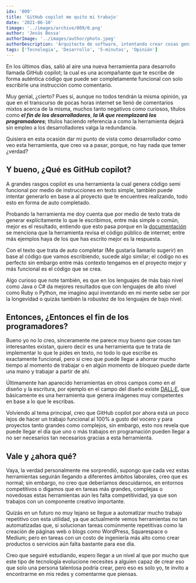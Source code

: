 ```yaml
---
idx: '009'
title: 'GitHub copilot me quito mi trabajo'
date: '2021-06-10'
timage: '../images/archive/009/0.png'
author: 'Jesús Bossa'
authorImage: '../images/author/photo.jpeg'
authorDescription: 'Arquitecto de software, intentando crear cosas geniales.'
tags: ['Tecnologia', 'Desarrollo', '5-minutos', 'Opinión']
---
```


En los últimos días, salió al aire una nueva herramienta para desarrollo llamada GitHub copilot; la cual es una acompañante que te escribe de forma auténtica código que puede ser completamente funcional con solo escribirle una instrucción como comentario.

Muy genial, ¿cierto? Pues sí, aunque no todos tendrán la misma opinión, ya que en el transcurso de pocas horas internet se llenó de comentarios mixtos acerca de la misma, muchos tanto negativos como curiosos, títulos como _**el fin de los desarrolladores**_, _**la IA que reemplazará los programadores**_; títulos haciendo referencia a como la herramienta dejará sin empleo a los desarrolladores valga la redundancia.

Quisiera en esta ocasión dar mi punto de vista como desarrollador como veo esta herramienta, que creo va a pasar, porque, no hay nada que temer ¿verdad?

## Y bueno, ¿Qué es GitHub copilot?

A grandes rasgos copilot es una herramienta la cual genera código semi funcional por medio de instrucciones en texto simple, también puede intentar generarlo en base a al proyecto que te encuentres realizando, todo esto en forma de auto completado.

Probando la herramienta me doy cuenta que por medio de texto trata de generar explícitamente lo que le escribimos, entre más simple o común, mejor es el resultado, entiendo que esto pasa porque en la <a href="https://copilot.github.com" target="_blank">documentación</a> se menciona que la herramienta revisa el código público de internet; entre más ejemplos haya de los que has escrito mejor es la respuesta.

Con el texto que trata de auto completar (Me gustaría llamarlo sugerir) en base al código que vamos escribiendo, sucede algo similar; el código no es perfecto sin embargo entre más contexto tengamos en el proyecto mejor y más funcional es el código que se crea.

Algo curioso que note también, es que en los lenguajes de más bajo nivel como Java o C# da mejores resultados que con lenguajes de alto nivel como Ruby o Python, me imagino aquí inventando en mi mente sebe ser por la longevidad o quizás también la robustez de los lenguajes de bajo nivel.

## Entonces, ¿Entonces el fin de los programadores?

Bueno yo no lo creo, sinceramente me parece muy bueno que cosas tan interesantes existan, quiero decir es una herramienta que te trata de implementar lo que le pides en texto, no todo lo que escribe es exactamente funcional, pero sí creo que puede llegar a ahorrar mucho tiempo al momento de trabajar o en algún momento de bloqueo puede darte una mano y trabajar a partir de ahí.

Últimamente han aparecido herramientas en otros campos como en el diseño y la escritura, por ejemplo en el campo del diseño existe <a href="https://openai.com/blog/dall-e" target="_blank">DALL·E</a>, que básicamente es una herramienta que genera imágenes muy competentes en base a lo que le escribas.

Volviendo al tema principal, creo que GitHub copilot por ahora está un poco lejos de hacer un trabajo funcional al 100% a gusto del vocero y para proyectos tanto grandes como complejos, sin embargo, esto nos revela que puede llegar el día que uno o más trabajos en programación pueden llegar a no ser necesarios tan necesarios gracias a esta herramienta.

## Vale y ¿ahora qué?

Vaya, la verdad personalmente me sorprendió, supongo que cada vez estas herramientas seguirán llegando a diferentes ámbitos laborales, creo que es normal; sin embargo, no creo que deberíamos descuidarnos, en entornos competitivos o digamos que en tareas más grandes, complejas o novedosas estas herramientas aún les falta competitividad, ya que son trabajos con un componente creativo importante.

Quizás en un futuro no muy lejano se llegue a automatizar mucho trabajo repetitivo con esta utilidad, ya que actualmente vemos herramientas no tan automatizadas que, si solucionan tareas comúnmente repetitivas como la creación de páginas web o blogs como WordPress, Squarespace o Medium; pero en tareas con un costo de ingeniería más alto como crear productos o servicios aún falta bastante para ese día.

Creo que seguiré estudiando, espero llegar a un nivel al que por mucho que este tipo de tecnología evolucione necesites a alguien capaz de crear eso que solo una persona talentosa podría crear, pero eso es solo yo, te invito a encontrarme en mis redes y comentarme que piensas.
